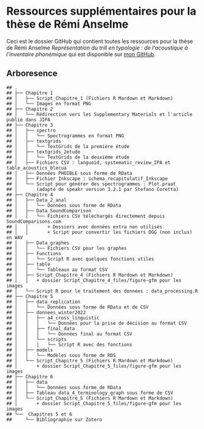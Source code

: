 Ressources supplémentaires pour la thèse de Rémi Anselme
================

Ceci est le dossier GitHub qui contient toutes les ressources pour la thèse de Rémi Anselme *Représentation du trill en typologie : de l'acoustique à l'inventaire phonémique* qui est disponible sur [mon GitHub](https://github.com/ranselme/Manuscrit_These).


## Arboresence

    ## .
    ## ├── Chapitre 1
    ## │   ├── Script_Chapitre_1 (Fichiers R Mardown et Markdown)
    ## │   └── Images en format PNG
    ## ├── Chapitre 2
    ## │   └── Rédirection vers les Supplementary Materials et l'article publié dans JIPA
    ## ├── Chapitre 3
    ## │   ├── spectro  
    ## │   │   └── Spectrogrammes en format PNG
    ## │   ├── textgrids  
    ## │   │   └── TextGrids de la première étude 
    ## │   ├── textgrids_2etude  
    ## │   │   └── TextGrids de la deuxième étude
    ## │   ├── Fichiers CSV : languoid, systematic_review_IPA et table_acoustics_blecua
    ## │   ├── Données PHOIBLE sous forme de RData
    ## │   ├── Fichier Inkscape : schema_recapitulatif_Inkscape
    ## │   └── Script pour générer des spectrogrammes : Plot.praat
    ## │       (adapté de speakr version 3.2.1 par Stefano Coretta)
    ## ├── Chapitre 4
    ## │   ├── Data_2_anal  
    ## │   │   └── Données sous forme de RData
    ## │   ├── Data_SoundComparison  
    ## │   │   └── Fichiers CSV téléchargés directement depuis SoundComparisons.com
    ## │   │       + Dossiers avec données extra non utilisés
    ## │   │       + Script pour convertir les fichiers OGG (non inclus) en WAV
    ## │   ├── Data_graphes  
    ## │   │   └── Fichiers CSV pour les graphes
    ## │   ├── Functions
    ## │   │   └── Script R avec quelques fonctions utiles
    ## │   ├── table
    ## │   │   └── Tableaux au format CSV
    ## │   ├── Script_Chapitre_4 (Fichiers R Mardown et Markdown)
    ## │   │   + dossier Script_Chapitre_4_files/figure-gfm pour les images
    ## │   └── Script R pour le traitement des données : data_processing.R 
    ## ├── Chapitre 5
    ## │   ├── data_replication 
    ## │   │   └── Données sous forme de RData et de CSV
    ## │   ├── donnees_winter2022 
    ## │   │   ├── a4_cross_linguistic
    ## │   │   │   └── Données pour la prise de décision au format CSV
    ## │   │   ├── final_data
    ## │   │   │   └── Données final au format CSV
    ## │   │   └── scripts
    ## │   │   │   └── Script R avec des fonctions
    ## │   ├── models 
    ## │   │   └── Modèles sous forme de RDS
    ## │   └── Script_Chapitre_5 (Fichiers R Mardown et Markdown)
    ## │       + dossier Script_Chapitre_5_files/figure-gfm pour les images
    ## ├── Chapitre 6
    ## │   ├── data
    ## │   │   └── Données sous forme de RData
    ## │   ├── Tableau data_4_terminology_graph sous forme de CSV 
    ## │   └── Script_Chapitre_5 (Fichiers R Mardown et Markdown)   
    ## │       + dossier Script_Chapitre_5_files/figure-gfm pour les images
    ## └──  Chapitres 5 et 6
    ##     └── Bibliographie sur Zotero
    
